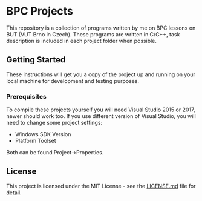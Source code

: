 # BPC Projects
This repository is a collection of programs written  by me on BPC lessons on BUT (VUT Brno in Czech).
These programs are written in C/C++, task description is included in each project folder when possible.

## Getting Started
These instructions will get you a copy of the project up and running on your local machine for development and testing purposes. 

### Prerequisites
To compile these projects yourself you will need Visual Studio 2015 or 2017, newer should work too.
If you use different version of Visual Studio, you will need to change some project settings:

 - Windows SDK Version
 - Platform Toolset

Both can be found Project->Properties.
 
## License
This project is licensed under the MIT License - see the [LICENSE.md](LICENSE.md) file for detail.
